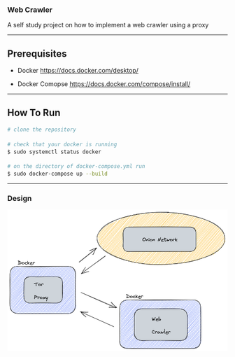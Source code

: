 ### Web Crawler

A self study project on how to implement a web crawler using a proxy

---


## Prerequisites


* Docker https://docs.docker.com/desktop/

* Docker Comopse https://docs.docker.com/compose/install/


---


## How To Run


```bash
# clone the repository

# check that your docker is running
$ sudo systemctl status docker

# on the directory of docker-compose.yml run
$ sudo docker-compose up --build
```

---

### Design

![design](./design.png)
